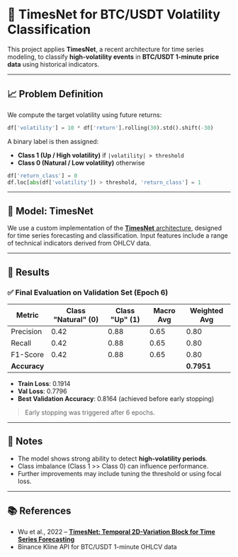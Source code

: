 
# 🧠 TimesNet for BTC/USDT Volatility Classification

This project applies **TimesNet**, a recent architecture for time series modeling, to classify **high-volatility events** in **BTC/USDT 1-minute price data** using historical indicators.

---

## 📈 Problem Definition

We compute the target volatility using future returns:

```python
df['volatility'] = 10 * df['return'].rolling(30).std().shift(-30)
```

A binary label is then assigned:

- **Class 1 (Up / High volatility)** if `|volatility| > threshold`
- **Class 0 (Natural / Low volatility)** otherwise

```python
df['return_class'] = 0
df.loc[abs(df['volatility']) > threshold, 'return_class'] = 1
```

---

## 🧪 Model: TimesNet

We use a custom implementation of the [**TimesNet** architecture](https://arxiv.org/abs/2210.02186), designed for time series forecasting and classification. Input features include a range of technical indicators derived from OHLCV data.

---


## 🧾 Results

### ✅ Final Evaluation on Validation Set (Epoch 6)

| Metric         | Class "Natural" (0) | Class "Up" (1) | Macro Avg | Weighted Avg |
|----------------|---------------------|----------------|-----------|--------------|
| Precision      | 0.42                | 0.88           | 0.65      | 0.80         |
| Recall         | 0.42                | 0.88           | 0.65      | 0.80         |
| F1-Score       | 0.42                | 0.88           | 0.65      | 0.80         |
| **Accuracy**   |                     |                |           | **0.7951**   |

- **Train Loss**: 0.1914  
- **Val Loss**: 0.7796  
- **Best Validation Accuracy**: 0.8164 (achieved before early stopping)

> Early stopping was triggered after 6 epochs.

---


## 📌 Notes

- The model shows strong ability to detect **high-volatility periods**.
- Class imbalance (Class 1 >> Class 0) can influence performance.
- Further improvements may include tuning the threshold or using focal loss.

---

## 📚 References

- Wu et al., 2022 – [**TimesNet: Temporal 2D-Variation Block for Time Series Forecasting**](https://arxiv.org/abs/2210.02186)
- Binance Kline API for BTC/USDT 1-minute OHLCV data
